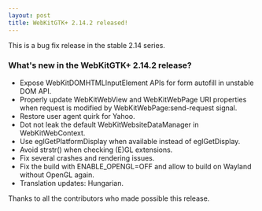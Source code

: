 ```yaml
---
layout: post
title: WebKitGTK+ 2.14.2 released!
---
```


This is a bug fix release in the stable 2.14 series.

### What's new in the WebKitGTK+ 2.14.2 release?

 - Expose WebKitDOMHTMLInputElement APIs for form autofill in unstable DOM API.
 - Properly update WebKitWebView and WebKitWebPage URI properties when request is modified by
   WebKitWebPage:send-request signal.
 - Restore user agent quirk for Yahoo.
 - Dot not leak the default WebKitWebsiteDataManager in WebKitWebContext.
 - Use eglGetPlatformDisplay when available instead of eglGetDisplay.
 - Avoid strstr() when checking (E)GL extensions.
 - Fix several crashes and rendering issues.
 - Fix the build with ENABLE_OPENGL=OFF and allow to build on Wayland without OpenGL again.
 - Translation updates: Hungarian.

Thanks to all the contributors who made possible this release.